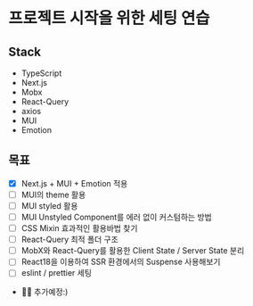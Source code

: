 # 프로젝트 시작을 위한 세팅 연습

## Stack

-   TypeScript
-   Next.js
-   Mobx
-   React-Query
-   axios
-   MUI
-   Emotion

## 목표

-   [x] Next.js + MUI + Emotion 적용
-   [ ] MUI의 theme 활용
-   [ ] MUI styled 활용
-   [ ] MUI Unstyled Component를 에러 없이 커스텀하는 방법
-   [ ] CSS Mixin 효과적인 활용바법 찾기
-   [ ] React-Query 최적 폴더 구조
-   [ ] MobX와 React-Query를 활용한 Client State / Server State 분리
-   [ ] React18을 이용하여 SSR 환경에서의 Suspense 사용해보기
-   [ ] eslint / prettier 세팅
-   🙋‍♀️ 추가예정:)
